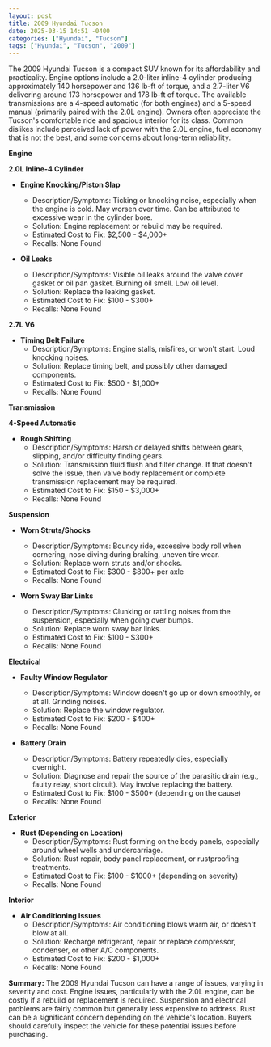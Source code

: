 ```yaml
---
layout: post
title: 2009 Hyundai Tucson
date: 2025-03-15 14:51 -0400
categories: ["Hyundai", "Tucson"]
tags: ["Hyundai", "Tucson", "2009"]
---
```

The 2009 Hyundai Tucson is a compact SUV known for its affordability and practicality. Engine options include a 2.0-liter inline-4 cylinder producing approximately 140 horsepower and 136 lb-ft of torque, and a 2.7-liter V6 delivering around 173 horsepower and 178 lb-ft of torque. The available transmissions are a 4-speed automatic (for both engines) and a 5-speed manual (primarily paired with the 2.0L engine). Owners often appreciate the Tucson's comfortable ride and spacious interior for its class. Common dislikes include perceived lack of power with the 2.0L engine, fuel economy that is not the best, and some concerns about long-term reliability.

**Engine**

**2.0L Inline-4 Cylinder**

*   **Engine Knocking/Piston Slap**
    *   Description/Symptoms: Ticking or knocking noise, especially when the engine is cold. May worsen over time. Can be attributed to excessive wear in the cylinder bore.
    *   Solution: Engine replacement or rebuild may be required.
    *   Estimated Cost to Fix: $2,500 - $4,000+
    *   Recalls: None Found

*   **Oil Leaks**
    *   Description/Symptoms: Visible oil leaks around the valve cover gasket or oil pan gasket. Burning oil smell. Low oil level.
    *   Solution: Replace the leaking gasket.
    *   Estimated Cost to Fix: $100 - $300+
    *   Recalls: None Found

**2.7L V6**

*   **Timing Belt Failure**
    *   Description/Symptoms: Engine stalls, misfires, or won't start. Loud knocking noises.
    *   Solution: Replace timing belt, and possibly other damaged components.
    *   Estimated Cost to Fix: $500 - $1,000+
    *   Recalls: None Found
        
**Transmission**

**4-Speed Automatic**
* **Rough Shifting**
    * Description/Symptoms: Harsh or delayed shifts between gears, slipping, and/or difficulty finding gears.
    * Solution: Transmission fluid flush and filter change. If that doesn't solve the issue, then valve body replacement or complete transmission replacement may be required.
    * Estimated Cost to Fix: $150 - $3,000+
    * Recalls: None Found

**Suspension**

*   **Worn Struts/Shocks**
    *   Description/Symptoms: Bouncy ride, excessive body roll when cornering, nose diving during braking, uneven tire wear.
    *   Solution: Replace worn struts and/or shocks.
    *   Estimated Cost to Fix: $300 - $800+ per axle
    *   Recalls: None Found

*   **Worn Sway Bar Links**
    *   Description/Symptoms: Clunking or rattling noises from the suspension, especially when going over bumps.
    *   Solution: Replace worn sway bar links.
    *   Estimated Cost to Fix: $100 - $300+
    *   Recalls: None Found

**Electrical**

*   **Faulty Window Regulator**
    *   Description/Symptoms: Window doesn't go up or down smoothly, or at all. Grinding noises.
    *   Solution: Replace the window regulator.
    *   Estimated Cost to Fix: $200 - $400+
    *   Recalls: None Found

*   **Battery Drain**
    *   Description/Symptoms: Battery repeatedly dies, especially overnight.
    *   Solution: Diagnose and repair the source of the parasitic drain (e.g., faulty relay, short circuit). May involve replacing the battery.
    *   Estimated Cost to Fix: $100 - $500+ (depending on the cause)
    *   Recalls: None Found

**Exterior**

*   **Rust (Depending on Location)**
    *   Description/Symptoms: Rust forming on the body panels, especially around wheel wells and undercarriage.
    *   Solution: Rust repair, body panel replacement, or rustproofing treatments.
    *   Estimated Cost to Fix: $100 - $1000+ (depending on severity)
    *   Recalls: None Found

**Interior**

*   **Air Conditioning Issues**
    *   Description/Symptoms: Air conditioning blows warm air, or doesn't blow at all.
    *   Solution: Recharge refrigerant, repair or replace compressor, condenser, or other A/C components.
    *   Estimated Cost to Fix: $200 - $1,000+
    *   Recalls: None Found

**Summary:** The 2009 Hyundai Tucson can have a range of issues, varying in severity and cost. Engine issues, particularly with the 2.0L engine, can be costly if a rebuild or replacement is required. Suspension and electrical problems are fairly common but generally less expensive to address. Rust can be a significant concern depending on the vehicle's location. Buyers should carefully inspect the vehicle for these potential issues before purchasing.

